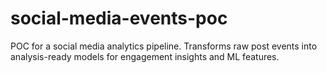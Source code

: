 # social-media-events-poc
POC for a social media analytics pipeline. Transforms raw post events into analysis-ready models for engagement insights and ML features. 
